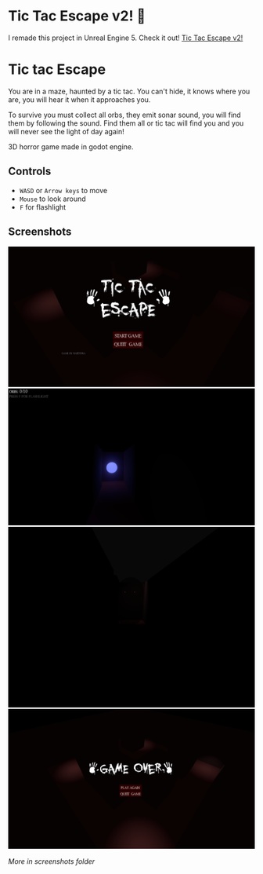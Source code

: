 # Tic Tac Escape v2! 👻
I remade this project in Unreal Engine 5. Check it out! [Tic Tac Escape v2!](https://github.com/Nartynka/Tic-Tac-Escape-v2)

# Tic tac Escape

You are in a maze, haunted by a tic tac. You can't hide, it knows where you are, you will hear it when it approaches you. 

To survive you must collect all orbs, they emit sonar sound, you will find them by following the sound. Find them all or tic tac will find you and you will never see the light of day again!

3D horror game made in godot engine.

## Controls
- `WASD` or `Arrow keys` to move
- `Mouse` to look around
- `F` for flashlight


## Screenshots

![Main Menu](screenshots/mainmenu.png)
![Gameplay](screenshots/start.png)
![TicTac](screenshots/tic%20tac.png)
![Gameover](screenshots/gameover.png)

*More in screenshots folder*
